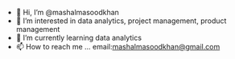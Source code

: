 - 👋 Hi, I’m @mashalmasoodkhan
- 👀 I’m interested in data analytics, project management, product management
- 🌱 I’m currently learning data analytics
- 📫 How to reach me ... email:mashalmasoodkhan@gmail.com

<!---
mashalmasoodkhan/mashalmasoodkhan is a ✨ special ✨ repository because its `README.md` (this file) appears on your GitHub profile.
You can click the Preview link to take a look at your changes.
--->
